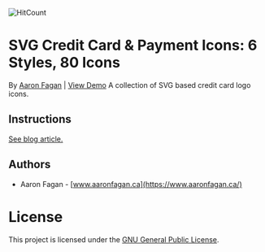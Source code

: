 ![HitCount](http://hits.dwyl.io/aaronfagan/svg-credit-card-payment-icons.svg)
# SVG Credit Card & Payment Icons: 6 Styles, 80 Icons
By [Aaron Fagan](https://www.aaronfagan.ca/) | [View Demo](https://cdn.aaronfagan.ca/demo/graphics/svg-credit-card-payment-icons/)
A collection of SVG based credit card logo icons.

## Instructions
[See blog article.](https://www.aaronfagan.ca/blog/2017/svg-credit-card-payment-icons-6-styles-80-icons/)

## Authors
- Aaron Fagan - [www.aaronfagan.ca](https://www.aaronfagan.ca/)

# License
This project is licensed under the [GNU General Public License](LICENSE).